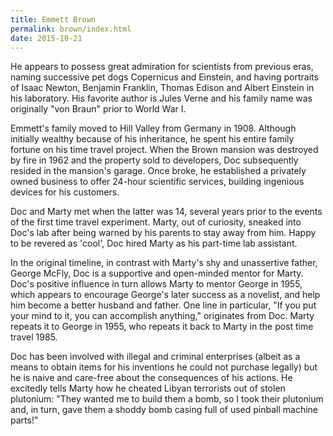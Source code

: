 ```yaml
---
title: Emmett Brown
permalink: brown/index.html
date: 2015-10-21
---
```


He appears to possess great admiration for scientists from previous eras, naming successive pet dogs Copernicus and Einstein, and having portraits of Isaac Newton, Benjamin Franklin, Thomas Edison and Albert Einstein in his laboratory. His favorite author is Jules Verne and his family name was originally "von Braun" prior to World War I.

Emmett's family moved to Hill Valley from Germany in 1908. Although initially wealthy because of his inheritance, he spent his entire family fortune on his time travel project. When the Brown mansion was destroyed by fire in 1962 and the property sold to developers, Doc subsequently resided in the mansion's garage. Once broke, he established a privately owned business to offer 24-hour scientific services, building ingenious devices for his customers.

Doc and Marty met when the latter was 14, several years prior to the events of the first time travel experiment. Marty, out of curiosity, sneaked into Doc's lab after being warned by his parents to stay away from him. Happy to be revered as 'cool', Doc hired Marty as his part-time lab assistant.

In the original timeline, in contrast with Marty's shy and unassertive father, George McFly, Doc is a supportive and open-minded mentor for Marty. Doc's positive influence in turn allows Marty to mentor George in 1955, which appears to encourage George's later success as a novelist, and help him become a better husband and father. One line in particular, "If you put your mind to it, you can accomplish anything," originates from Doc. Marty repeats it to George in 1955, who repeats it back to Marty in the post time travel 1985.

Doc has been involved with illegal and criminal enterprises (albeit as a means to obtain items for his inventions he could not purchase legally) but he is naive and care-free about the consequences of his actions. He excitedly tells Marty how he cheated Libyan terrorists out of stolen plutonium: "They wanted me to build them a bomb, so I took their plutonium and, in turn, gave them a shoddy bomb casing full of used pinball machine parts!"
